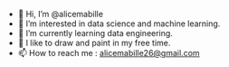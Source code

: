 - 👋 Hi, I’m @alicemabille
- 👀 I’m interested in data science and machine learning.
- 🌱 I’m currently learning data engineering.
- 💞️ I like to draw and paint in my free time.
- 📫 How to reach me : alicemabille26@gmail.com

<!---
alicemabille/alicemabille is a ✨ special ✨ repository because its `README.md` (this file) appears on your GitHub profile.
You can click the Preview link to take a look at your changes.
--->
